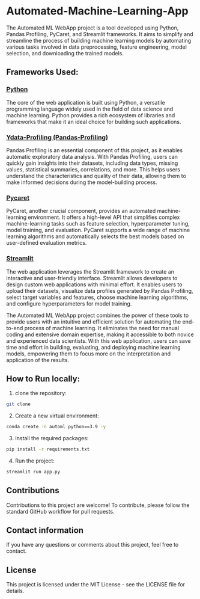 # Automated-Machine-Learning-App
The Automated ML WebApp project is a tool developed using Python, Pandas Profiling, PyCaret, and Streamlit frameworks. It aims to simplify and streamline the process of building machine learning models by automating various tasks involved in data preprocessing, feature engineering, model selection, and downloading the trained models.

## Frameworks Used:
### [Python](https://www.python.org/)
The core of the web application is built using Python, a versatile programming language widely used in the field of data science and machine learning. Python provides a rich ecosystem of libraries and frameworks that make it an ideal choice for building such applications.

### [Ydata-Profiling (Pandas-Profiling)](https://pypi.org/project/pandas-profiling/)
Pandas Profiling is an essential component of this project, as it enables automatic exploratory data analysis. With Pandas Profiling, users can quickly gain insights into their datasets, including data types, missing values, statistical summaries, correlations, and more. This helps users understand the characteristics and quality of their data, allowing them to make informed decisions during the model-building process.

### [Pycaret](https://pycaret.org/)
PyCaret, another crucial component, provides an automated machine-learning environment. It offers a high-level API that simplifies complex machine-learning tasks such as feature selection, hyperparameter tuning, model training, and evaluation. PyCaret supports a wide range of machine learning algorithms and automatically selects the best models based on user-defined evaluation metrics.

### [Streamlit](https://streamlit.io/)
The web application leverages the Streamlit framework to create an interactive and user-friendly interface. Streamlit allows developers to design custom web applications with minimal effort. It enables users to upload their datasets, visualize data profiles generated by Pandas Profiling, select target variables and features, choose machine learning algorithms, and configure hyperparameters for model training.

The Automated ML WebApp project combines the power of these tools to provide users with an intuitive and efficient solution for automating the end-to-end process of machine learning. It eliminates the need for manual coding and extensive domain expertise, making it accessible to both novice and experienced data scientists. With this web application, users can save time and effort in building, evaluating, and deploying machine learning models, empowering them to focus more on the interpretation and application of the results.

## How to Run locally:
1. clone the repository:
```bash
git clone 
```
2. Create a new virtual environment:
```bash
conda create -n automl python==3.9 -y
```
3. Install the required packages:
```bash
pip install -r requirements.txt
```
4. Run the project:
```bash
streamlit run app.py
```

## Contributions
Contributions to this project are welcome! To contribute, please follow the standard GitHub workflow for pull requests.

## Contact information
If you have any questions or comments about this project, feel free to contact.

## License
This project is licensed under the MIT License - see the LICENSE file for details.
